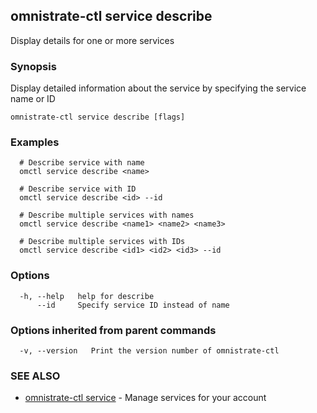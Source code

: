 ## omnistrate-ctl service describe

Display details for one or more services

### Synopsis

Display detailed information about the service by specifying the service name or ID

```
omnistrate-ctl service describe [flags]
```

### Examples

```
  # Describe service with name
  omctl service describe <name>

  # Describe service with ID
  omctl service describe <id> --id

  # Describe multiple services with names
  omctl service describe <name1> <name2> <name3>

  # Describe multiple services with IDs
  omctl service describe <id1> <id2> <id3> --id
```

### Options

```
  -h, --help   help for describe
      --id     Specify service ID instead of name
```

### Options inherited from parent commands

```
  -v, --version   Print the version number of omnistrate-ctl
```

### SEE ALSO

* [omnistrate-ctl service](omnistrate-ctl_service.md)	 - Manage services for your account

